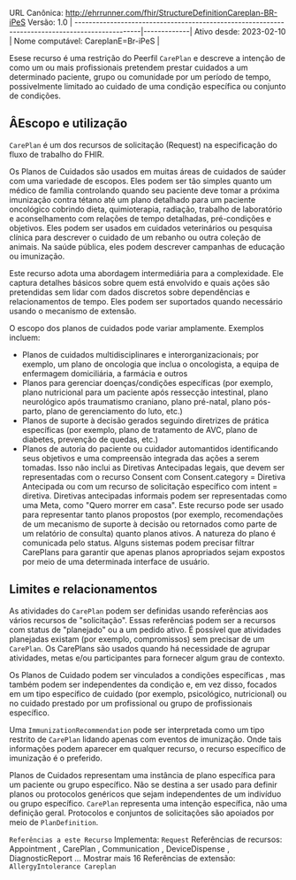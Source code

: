  URL Canônica: http://ehrrunner.com/fhir/StructureDefinitionCareplan-BR-iPeS Versão: 1.0 |
------------------------------------------------------------------------------------------------|-------------|
 Ativo desde: 2023-02-10                                                                        | Nome computável: CareplanE=Br-iPeS |

Esese recurso é uma restrição do Peerfil `CarePlan` e descreve a intenção de como um ou mais profissionais pretendem prestar cuidados a um determinado paciente, grupo ou comunidade por um período de tempo, possivelmente limitado ao cuidado de uma condição específica ou conjunto de condições.

## ÂEscopo e utilização
`CarePlan` é um dos recursos de solicitação (Request) na especificação do fluxo de trabalho do FHIR.

Os Planos de Cuidados são usados ​​em muitas áreas de cuidados de saúder com uma variedade de escopos. Eles podem ser tão simples quanto um médico de família controlando quando seu paciente deve tomar a próxima imunização contra tétano até um plano detalhado para um paciente oncológico cobrindo dieta, quimioterapia, radiação, trabalho de laboratório e aconselhamento com relações de tempo detalhadas, pré-condições e objetivos. Eles podem ser usados ​​em cuidados veterinários ou pesquisa clínica para descrever o cuidado de um rebanho ou outra coleção de animais. Na saúde pública, eles podem descrever campanhas de educação ou imunização.

Este recurso adota uma abordagem intermediária para a complexidade. Ele captura detalhes básicos sobre quem está envolvido e quais ações são pretendidas sem lidar com dados discretos sobre dependências e relacionamentos de tempo. Eles podem ser suportados quando necessário usando o mecanismo de extensão.

O escopo dos planos de cuidados pode variar amplamente. Exemplos incluem:

- Planos de cuidados multidisciplinares e interorganizacionais; por exemplo, um plano de oncologia que inclua o oncologista, a equipa de enfermagem domiciliária, a farmácia e outros
- Planos para gerenciar doenças/condições específicas (por exemplo, plano nutricional para um paciente após ressecção intestinal, plano neurológico após traumatismo craniano, plano pré-natal, plano pós-parto, plano de gerenciamento do luto, etc.)
- Planos de suporte à decisão gerados seguindo diretrizes de prática específicas (por exemplo, plano de tratamento de AVC, plano de diabetes, prevenção de quedas, etc.)
- Planos de autoria do paciente ou cuidador automantidos identificando seus objetivos e uma compreensão integrada das ações a serem tomadas. Isso não inclui as Diretivas Antecipadas legais, que devem ser representadas com o recurso Consent com Consent.category = Diretiva Antecipada ou com um recurso de solicitação específico com intent = diretiva. Diretivas antecipadas informais podem ser representadas como uma Meta, como "Quero morrer em casa".
Este recurso pode ser usado para representar tanto planos propostos (por exemplo, recomendações de um mecanismo de suporte à decisão ou retornados como parte de um relatório de consulta) quanto planos ativos. A natureza do plano é comunicada pelo status. Alguns sistemas podem precisar filtrar CarePlans para garantir que apenas planos apropriados sejam expostos por meio de uma determinada interface de usuário.

## Limites e relacionamentos
As atividades do `CarePlan` podem ser definidas usando referências aos vários recursos de "solicitação". Essas referências podem ser a recursos com status de "planejado" ou a um pedido ativo. É possível que atividades planejadas existam (por exemplo, compromissos) sem precisar de um `CarePlan`. Os CarePlans são usados ​​quando há necessidade de agrupar atividades, metas e/ou participantes para fornecer algum grau de contexto.

Os Planos de Cuidado podem ser vinculados a condições específicas , mas também podem ser independentes da condição e, em vez disso, focados em um tipo específico de cuidado (por exemplo, psicológico, nutricional) ou no cuidado prestado por um profissional ou grupo de profissionais específico.

Uma `ImmunizationRecommendation`  pode ser interpretada como um tipo restrito de `CarePlan` lidando apenas com eventos de imunização. Onde tais informações podem aparecer em qualquer recurso, o recurso específico de imunização é o preferido.

Planos de Cuidados representam uma instância de plano específica para um paciente ou grupo específico. Não se destina a ser usado para definir planos ou protocolos genéricos que sejam independentes de um indivíduo ou grupo específico. `CarePlan` representa uma intenção específica, não uma definição geral. Protocolos e conjuntos de solicitações são apoiados por meio de `PlanDefinition`.

`Referências a este Recurso`
Implementa: `Request`
Referências de recursos: Appointment , CarePlan , Communication , DeviceDispense , DiagnosticReport ... Mostrar mais 16
Referências de extensão: `AllergyIntolerance Careplan` 